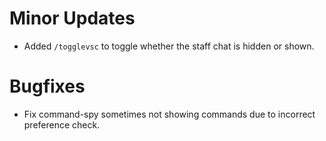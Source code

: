 # Minor Updates

* Added `/togglevsc` to toggle whether the staff chat is hidden or shown.

# Bugfixes

* Fix command-spy sometimes not showing commands due to incorrect preference check.